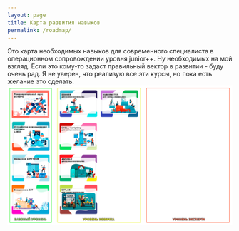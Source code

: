 ```yaml
---
layout: page
title: Карта развития навыков
permalink: /roadmap/
---
```


Это карта необходимых навыков для современного специалиста в операционном сопровождении уровня junior++. Ну необходимых на мой взгляд.
Если это кому-то задаст правильный вектор в развитии - буду очень рад. Я не уверен, что реализую все эти курсы, но пока есть желание это сделать. 
<img src="/images/PRE1.png">
